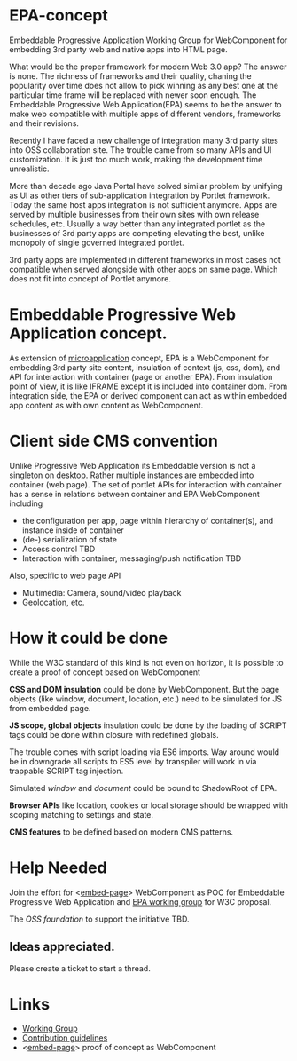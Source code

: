 # EPA-concept
Embeddable Progressive Application Working Group for WebComponent for embedding 3rd party web and native apps into HTML page.

What would be the proper framework for modern Web 3.0 app? The answer is none. The richness of frameworks and their quality, chaning the popularity over time does not allow to pick winning as any best one at the particular time frame will be replaced with newer soon enough. The Embeddable Progressive Web Application(EPA) seems to be the answer to make web compatible with multiple apps of different vendors, frameworks and their revisions.

Recently I have faced a new challenge of integration many 3rd party sites into OSS collaboration site. The trouble came from so many APIs and UI customization. It is just too much work, making the development time unrealistic.

More than decade ago Java Portal have solved similar problem by unifying as UI as other tiers of sub-application integration by Portlet framework. Today the same host apps integration is not sufficient anymore. Apps are served by multiple businesses from their own sites with own release schedules, etc. Usually a way better than any integrated portlet as the businesses of 3rd party apps are competing elevating the best, unlike monopoly of single governed integrated portlet. 

3rd party apps are implemented in different frameworks in most cases not compatible when served alongside with other apps on same page. Which does not fit into concept of Portlet anymore.

# Embeddable Progressive Web Application concept.
As extension of [microapplication](./microapplication.md) concept,
EPA is a WebComponent for embedding 3rd party site content, insulation of context (js, css, dom), and API for interaction with container (page or another EPA). From insulation point of view, it is like IFRAME except it is included into container dom. From integration side, the EPA or derived component can act as within embedded app content as with own content as WebComponent.

# Client side CMS convention
Unlike Progressive Web Application its Embeddable version is not a singleton on desktop. Rather multiple instances are embedded into container (web page).
The set of portlet APIs for interaction with container has a sense in relations between container and EPA WebComponent including
* the configuration per app, page within hierarchy of container(s), and instance inside of container
* (de-) serialization of state
* Access control TBD
* Interaction with container, messaging/push notification TBD

Also, specific to web page API
* Multimedia: Camera, sound/video playback
* Geolocation, etc.

# How it could be done
While the W3C standard of this kind is not even on horizon, it is possible to create a proof of concept based on WebComponent

**CSS and DOM insulation** could be done by WebComponent.  But the page objects (like window, document, location, etc.) need to be simulated for JS from embedded page.

**JS scope, global objects** insulation could be done by the loading of SCRIPT tags could be done within closure with redefined globals.

The trouble comes with script loading via ES6 imports. Way around would be in downgrade all scripts to ES5 level by transpiler will work in via trappable SCRIPT tag injection.

Simulated _window_ and _document_ could be bound to ShadowRoot of EPA.

**Browser APIs** like location, cookies or local storage should be wrapped with scoping matching to settings and state.
 
**CMS features** to be defined based on modern CMS patterns.

# Help Needed
Join the effort for <[embed-page](https://github.com/EPA-WG/embed-page)> WebComponent as POC for Embeddable Progressive Web Application and [EPA working group](./working-group.md) for W3C proposal.

The _OSS foundation_ to support the initiative TBD. 

## Ideas appreciated. 
Please create a ticket to start a thread.

# Links
* [Working Group](./working-group.md)
* [Contribution guidelines](./CONTRIBUTING.md)
* <[embed-page](https://github.com/EPA-WG/embed-page)> proof of concept as WebComponent

